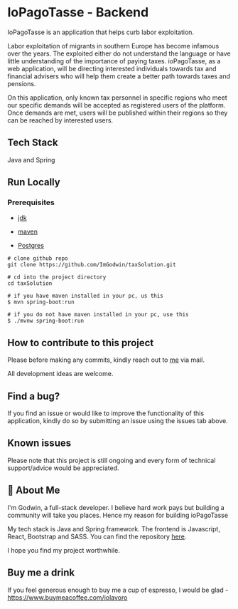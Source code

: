 IoPagoTasse - Backend 
=== 
IoPagoTasse is an application that helps curb labor exploitation.

Labor exploitation of migrants in southern Europe has become infamous over the years. The exploited either do not understand the language or have little understanding of the importance of paying taxes. ioPagoTasse, as a web application, will be directing interested individuals towards tax and financial advisers who will help them create a better path towards taxes and pensions.

On this application, only known tax personnel in specific regions who meet our specific demands will be accepted as registered users of the platform. Once demands are met, users will be published within their regions so they can be reached by interested users. 

## Tech Stack  

Java and Spring

## Run Locally  

### Prerequisites 

* [jdk](https://www.oracle.com/java/technologies/javase/jdk17-archive-downloads.html)

* [maven](https://maven.apache.org/) 

* [Postgres](https://www.postgresql.org/download/) 



``` shell 
# clone github repo 
git clone https://github.com/ImGodwin/taxSolution.git 

# cd into the project directory 
cd taxSolution 

# if you have maven installed in your pc, us this 
$ mvn spring-boot:run 

# if you do not have maven installed in your pc, use this 
$ ./mvnw spring-boot:run
```
## How to contribute to this project 

Please before making any commits, kindly reach out to [me](godwinmail6@gmail.com) via mail. 

All development ideas are welcome. 

## Find a bug? 
If you find an issue or would like to improve the functionality of this application, kindly do so by submitting an issue using the issues tab above. 

## Known issues  

Please note that this project is still ongoing and every form of technical support/advice would be appreciated.

## 🚀 About Me

I'm Godwin, a full-stack developer. I believe hard work pays but building a community will take you places. Hence my reason for building ioPagoTasse

My tech stack is Java and Spring framework. The frontend is Javascript, React, Bootstrap and SASS. You can find the repository [here](https://github.com/ImGodwin/tax-personnel).

I hope you find my project worthwhile. 

## Buy me a drink 

If you feel generous enough to buy me a cup of espresso, I would be glad - https://www.buymeacoffee.com/iolavoro



